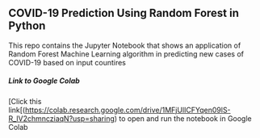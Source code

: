 ## **COVID-19 Prediction Using Random Forest in Python**

This repo contains the Jupyter Notebook that shows an application of Random Forest Machine Learning 
algorithm in predicting new cases of COVID-19 based on input countires

##### **Link to Google Colab**
[Click this link[(https://colab.research.google.com/drive/1MFjUlICFYqen09lS-R_lV2chmncziaqN?usp=sharing) to open and run the notebook in Google Colab
